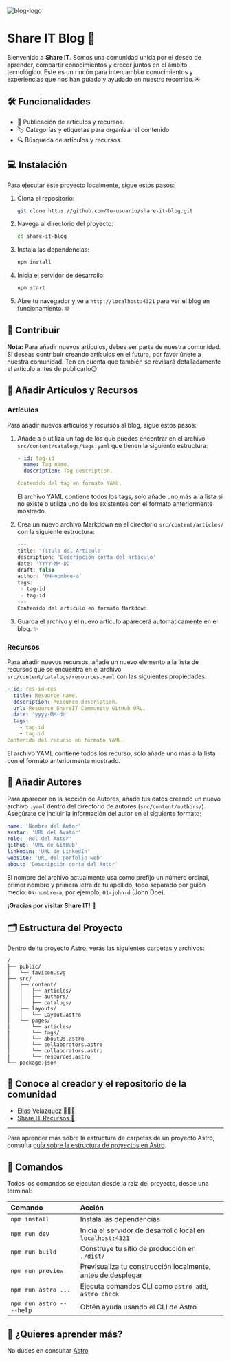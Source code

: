 ![blog-logo](https://github.com/user-attachments/assets/abe6f530-723e-4d4d-8924-2b6d40cd58c8)

# Share IT Blog 🚀

Bienvenido a **Share IT**. Somos una comunidad unida por el deseo de aprender, compartir conocimientos y crecer juntos en el ámbito tecnológico. Este es un rincón para intercambiar conocimientos y experiencias que nos han guiado y ayudado en nuestro recorrido.☀️

## 🛠️ Funcionalidades

- 📝 Publicación de artículos y recursos.
- 🏷️ Categorías y etiquetas para organizar el contenido.
- 🔍 Búsqueda de artículos y recursos.

## 💻 Instalación

Para ejecutar este proyecto localmente, sigue estos pasos:

1. Clona el repositorio:

   ```bash
   git clone https://github.com/tu-usuario/share-it-blog.git
   ```

2. Navega al directorio del proyecto:

   ```bash
   cd share-it-blog
   ```

3. Instala las dependencias:

   ```bash
   npm install
   ```

4. Inicia el servidor de desarrollo:

   ```bash
   npm start
   ```

5. Abre tu navegador y ve a `http://localhost:4321` para ver el blog en funcionamiento. 🌐

## 🤝 Contribuir

**Nota:** Para añadir nuevos artículos, debes ser parte de nuestra comunidad. Si deseas contribuir creando artículos en el futuro, por favor únete a nuestra comunidad. Ten en cuenta que también se revisará detalladamente el artículo antes de publicarlo😉

## 📄 Añadir Artículos y Recursos

### Artículos
Para añadir nuevos artículos y recursos al blog, sigue estos pasos:

1. Añade a o utiliza un tag de los que puedes encontrar en el archivo `src/content/catalogs/tags.yaml` que tienen la siguiente estructura:

   ```yaml
   - id: tag-id
     name: Tag name.
     description: Tag description.

   Contenido del tag en formato YAML.
   ```
   El archivo YAML contiene todos los tags, solo añade uno más a la lista si no existe o utiliza uno de los existentes con el formato anteriormente mostrado.
2. Crea un nuevo archivo Markdown en el directorio `src/content/articles/` con la siguiente estructura:

   ```typescript
   ---
   title: 'Título del Artículo'
   description: 'Descripción corta del artículo'
   date: 'YYYY-MM-DD'
   draft: false
   author: '0N-nombre-a'
   tags: 
    - tag-id
    - tag-id
   ---
   Contenido del artículo en formato Markdown.

   ```

3. Guarda el archivo y el nuevo artículo aparecerá automáticamente en el blog. ✨

### Recursos
Para añadir nuevos recursos, añade un nuevo elemento a la lista de recursos que se encuentra en el archivo `src/content/catalogs/resources.yaml` con las siguientes propiedades:

```yaml
- id: res-id-res
  title: Resource name.
  description: Resource description.
  url: Resource ShareIT Community GitHub URL.
  date: 'yyyy-MM-dd'
  tags:
    - tag-id
    - tag-id
Contenido del recurso en formato YAML.
```
El archivo YAML contiene todos los recurso, solo añade uno más a la lista con el formato anteriormente mostrado.

## 👥 Añadir Autores

Para aparecer en la sección de Autores, añade tus datos creando un nuevo archivo `.yaml` dentro del directorio de autores (`src/content/authors/`). Asegúrate de incluir la información del autor en el siguiente formato:

```yaml
name: 'Nombre del Autor'
avatar: 'URL del Avatar'
role: 'Rol del Autor'
github: 'URL de GitHub'
linkedin: 'URL de LinkedIn'
website: 'URL del porfolio web'
about: 'Descripción corta del Autor'
```
El nombre del archivo actualmente usa como prefijo un número ordinal, primer nombre y primera letra de tu apellido, todo separado por guión medio: `0N-nombre-a`, por ejemplo, `01-john-d` (John Doe).

**¡Gracias por visitar Share IT! 🙌**

## 🗂️ Estructura del Proyecto

Dentro de tu proyecto Astro, verás las siguientes carpetas y archivos:

```text
/
├── public/
│   └── favicon.svg
├── src/
│   ├── content/
│   │   ├── articles/
│   │   ├── authors/
│   │   ├── catalogs/
│   ├── layouts/
│   │   └── Layout.astro
│   └── pages/
|       └── articles/
|       └── tags/
│       └── aboutUs.astro
│       └── collaborators.astro
│       └── collaborators.astro
|       └── resources.astro
└── package.json
```

## 🚀 Conoce al creador y el repositorio de la comunidad

- [Elias Velazquez 👨🏻‍💻](https://github.com/eliasvelazquezdev)
- [Share IT Recursos 📃](https://github.com/eliasvelazquezdev/share-it-resources)

---

Para aprender más sobre la estructura de carpetas de un proyecto Astro, consulta [guía sobre la estructura de proyectos en Astro](https://docs.astro.build/en/basics/project-structure/).

## 🧞 Comandos

Todos los comandos se ejecutan desde la raíz del proyecto, desde una terminal:

| Comando                   | Acción                                                      |
| :------------------------ | :---------------------------------------------------------- |
| `npm install`             | Instala las dependencias                                    |
| `npm run dev`             | Inicia el servidor de desarrollo local en `localhost:4321`  |
| `npm run build`           | Construye tu sitio de producción en `./dist/`               |
| `npm run preview`         | Previsualiza tu construcción localmente, antes de desplegar |
| `npm run astro ...`       | Ejecuta comandos CLI como `astro add`, `astro check`        |
| `npm run astro -- --help` | Obtén ayuda usando el CLI de Astro                          |

## 👀 ¿Quieres aprender más?

No dudes en consultar [Astro](https://docs.astro.build)

